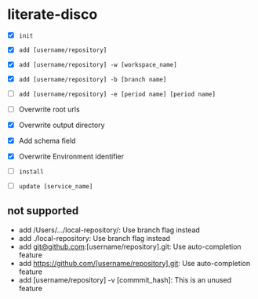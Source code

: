 # literate-disco

- [x] `init`
- [x] `add [username/repository]`
- [x] `add [username/repository] -w [workspace_name]`
- [x] `add [username/repository] -b [branch name]`
- [ ] `add [username/repository] -e [period name] [period name]`
- [ ] Overwrite root urls
- [x] Overwrite output directory
- [x] Add schema field
- [x] Overwrite Environment identifier
- [ ] `install`
- [ ] `update [service_name]`


## not supported

- add /Users/.../local-repository/: Use branch flag instead
- add ./local-repository: Use branch flag instead
- add git@github.com:[username/repository].git: Use auto-completion feature
- add https://github.com/[username/repository].git: Use auto-completion feature
- add [username/repository] -v [commmit_hash]: This is an unused feature
